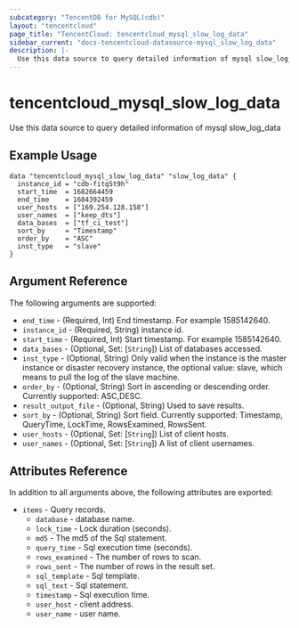 ```yaml
---
subcategory: "TencentDB for MySQL(cdb)"
layout: "tencentcloud"
page_title: "TencentCloud: tencentcloud_mysql_slow_log_data"
sidebar_current: "docs-tencentcloud-datasource-mysql_slow_log_data"
description: |-
  Use this data source to query detailed information of mysql slow_log_data
---
```


# tencentcloud_mysql_slow_log_data

Use this data source to query detailed information of mysql slow_log_data

## Example Usage

```hcl
data "tencentcloud_mysql_slow_log_data" "slow_log_data" {
  instance_id = "cdb-fitq5t9h"
  start_time  = 1682664459
  end_time    = 1684392459
  user_hosts  = ["169.254.128.158"]
  user_names  = ["keep_dts"]
  data_bases  = ["tf_ci_test"]
  sort_by     = "Timestamp"
  order_by    = "ASC"
  inst_type   = "slave"
}
```

## Argument Reference

The following arguments are supported:

* `end_time` - (Required, Int) End timestamp. For example 1585142640.
* `instance_id` - (Required, String) instance id.
* `start_time` - (Required, Int) Start timestamp. For example 1585142640.
* `data_bases` - (Optional, Set: [`String`]) List of databases accessed.
* `inst_type` - (Optional, String) Only valid when the instance is the master instance or disaster recovery instance, the optional value: slave, which means to pull the log of the slave machine.
* `order_by` - (Optional, String) Sort in ascending or descending order. Currently supported: ASC,DESC.
* `result_output_file` - (Optional, String) Used to save results.
* `sort_by` - (Optional, String) Sort field. Currently supported: Timestamp, QueryTime, LockTime, RowsExamined, RowsSent.
* `user_hosts` - (Optional, Set: [`String`]) List of client hosts.
* `user_names` - (Optional, Set: [`String`]) A list of client usernames.

## Attributes Reference

In addition to all arguments above, the following attributes are exported:

* `items` - Query records.
  * `database` - database name.
  * `lock_time` - Lock duration (seconds).
  * `md5` - The md5 of the Sql statement.
  * `query_time` - Sql execution time (seconds).
  * `rows_examined` - The number of rows to scan.
  * `rows_sent` - The number of rows in the result set.
  * `sql_template` - Sql template.
  * `sql_text` - Sql statement.
  * `timestamp` - Sql execution time.
  * `user_host` - client address.
  * `user_name` - user name.


